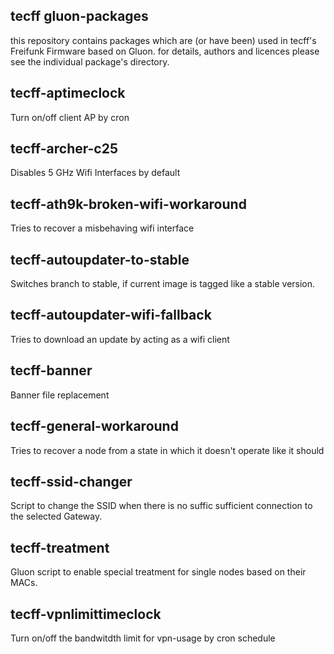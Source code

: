tecff gluon-packages
----------------------

this repository contains packages which are (or have been) used in tecff's Freifunk Firmware based on Gluon.
for details, authors and licences please see the individual package's directory.


tecff-aptimeclock
------------------

Turn on/off client AP by cron


tecff-archer-c25
-----------------

Disables 5 GHz Wifi Interfaces by default


tecff-ath9k-broken-wifi-workaround
-----------------------------------

Tries to recover a misbehaving wifi interface


tecff-autoupdater-to-stable
----------------------------

Switches branch to stable, if current image is tagged like a stable version.


tecff-autoupdater-wifi-fallback
--------------------------------

Tries to download an update by acting as a wifi client


tecff-banner
-------------

Banner file replacement


tecff-general-workaround
-------------------------

Tries to recover a node from a state in which it doesn't operate like it should


tecff-ssid-changer
-------------------

Script to change the SSID when there is no suffic sufficient connection to the selected Gateway.


tecff-treatment
----------------

Gluon script to enable special treatment for single nodes based on their MACs.


tecff-vpnlimittimeclock
------------------------

Turn on/off the bandwitdth limit for vpn-usage by cron schedule


